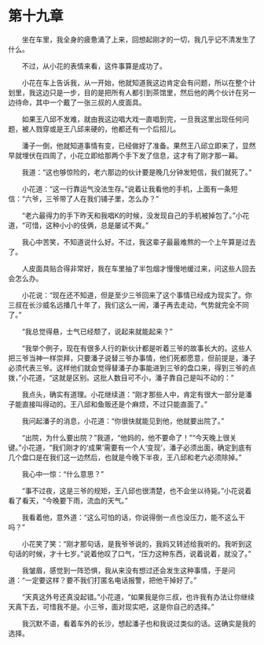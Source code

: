 # 第十九章


　　坐在车里，我全身的疲惫涌了上来，回想起刚才的一切，我几乎记不清发生了什么。

　　不过，从小花的表情来看，这件事算是成功了。

　　小花在车上告诉我，从一开始，他就知道我这边肯定会有问题，所以在整个计划里，我这边只是一步，目的是把所有人都引到茶馆里，然后他的两个伙计在另一边待命，其中一个戴了一张三叔的人皮面具。

　　如果王八邱不发难，就由我这边唱大戏一直唱到完，一旦我这里出现任何问题，被人戮穿或是王八邱来硬的，他都还有一个后招儿。

　　潘子一倒，他就知道事情有变，已经做好了准备。果然王八邱立即来了，显然早就埋伏在四周了，小花立即给那两个手下发了信息，这才有了刚才那一幕。

　　我道：“这也够惊险的，老六那边的伙计要是晚几分钟发短信，我们就死了。”

　　小花道：“这一行靠运气没法生存。”说着让我看他的手机，上面有一条短信：“六爷，三爷带了人在我们铺子里，怎么办？”

　　“老六最得力的手下昨天和我唱K的时候，没发现自己的手机被掉包了。”小花道，“可惜，这种小小的伎俩，总是屡试不爽。”

　　我心中苦笑，不知道说什么好。不过，我这辈子最最难熬的一个上午算是过去了。

　　人皮面具贴合得非常好，我在车里抽了半包烟才慢慢地缓过来，问这些人回去会怎么办。

　　小花说：“现在还不知道，但是至少三爷回来了这个事情已经成为现实了。你三叔在长沙威名远播几十年了，我们这么一闹，潘子再去走动，气势就完全不同了。”

　　“我总觉得悬，士气已经颓了，说起来就能起来？”

　　“我举个例子，现在有很多人行的新伙计都是听着三爷的故事长大的。这些人把三爷当神一样崇拜，只要潘子说替三爷办事情，他们死都愿意，但前提是，潘子必须代表三爷。这样他们就会觉得替潘子办事能进到三爷的盘口来，得到三爷的点拨，”小花道，“这就是区别。这批人数目可不小，潘子靠自己是叫不动的：”

　　我点头，确实有道理。小花继续道：“刚才那些人中，肯定有很大一部分是潘子能直接叫得动的。王八邱和鱼贩还是个麻烦，不过只能直面了。”

　　我问起潘子的消息，小花道：“你很快就能见到他，他就要出院了。”

　　“出院，为什么要出院？”我道，“他妈的，他不要命了！”“今天晚上很关键。”小花道，“我们刚才的‘成果’需要有一个人‘变现’，潘子必须出面，确定到底有几个盘口是在我们这一边然后，也就是今晚下半夜，王八邱和老六必须除掉。”

　　我心中一惊：“什么意思？”

　　“事不过夜，这是三爷的规矩，王八邱也很清楚，也不会坐以待毙。”小花说着看了看天，“今晚要下雨，流血的天气。”

　　我看着他，意外道：“这么可怕的话，你说得倒一点也没压力，能不这么干吗？”

　　小花笑了笑：“刚才那句话，是我爷爷说的，我妈又转述给我听的。我听到这句话的时候，才十七岁。”说着他叹了口气，“压力这种东西，说着说着，就没了。”

　　我皱眉，感觉到一阵恐惧，我从来没有想过还会发生这种事情，于是问道：“一定要这样？要不我们打匿名电话报警，把他干掉好了。”

　　“天真这外号还真没起错。”小花道，“如果我是你三叔，也许我有办法让你继续天真下去，可惜我不是。小三爷，面对现实吧，这是你自己的选择。”

　　我沉默不语，看着车外的长沙，想起潘子也和我说过类似的话。这确实是我的选择。

